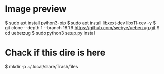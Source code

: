 # Image preview
$ sudo apt install python3-pip
$ sudo apt install libxext-dev libx11-dev -y
$ git clone --depth 1 --branch 18.1.9 https://github.com/seebye/ueberzug.git
$ cd ueberzug
$ sudo python3 setup.py install


# Chack if this dire is here
$ mkdir -p ~/.local/share/Trash/files

